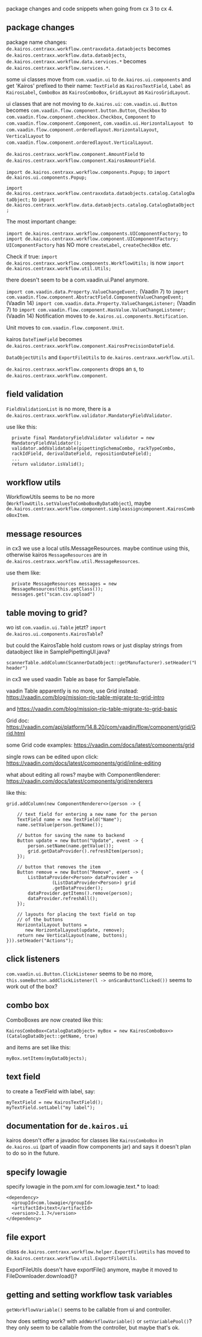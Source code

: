 package changes and code snippets when going from cx 3 to cx 4.

## package changes

package name changes:
`de.kairos.centraxx.workflow.centraxxdata.dataobjects` becomes
`de.kairos.centraxx.workflow.data.dataobjects`,
`de.kairos.centraxx.workflow.data.services.*` becomes
`de.kairos.centraxx.workflow.services.*`.

some ui classes move from `com.vaadin.ui` to `de.kairos.ui.components`
and get 'Kairos' prefixed to their name: `TextField` as
`KairosTextField`, `Label` as `KairosLabel`, `ComboBox` as
`KairosComboBox`, `GridLayout` as `KairosGridLayout`.

ui classes that are not moving to `de.kairos.ui`:
`com.vaadin.ui.Button` becomes
`com.vaadin.flow.component.button.Button`, `Checkbox` to
`com.vaadin.flow.component.checkbox.Checkbox`, `Component` to
`com.vaadin.flow.component.Component`, `com.vaadin.ui.HorizontalLayout
` to `com.vaadin.flow.component.orderedlayout.HorizontalLayout`,
`VerticalLayout` to
`com.vaadin.flow.component.orderedlayout.VerticalLayout`.

`de.kairos.centraxx.workflow.component.AmountField` to
`de.kairos.centraxx.workflow.component.KairosAmountField`.

`import de.kairos.centraxx.workflow.components.Popup;` to
`import de.kairos.ui.components.Popup;`

`import de.kairos.centraxx.workflow.centraxxdata.dataobjects.catalog.CatalogDataObject;` to
`import de.kairos.centraxx.workflow.data.dataobjects.catalog.CatalogDataObject;`

The most important change:

`import de.kairos.centraxx.workflow.components.UIComponentFactory;` to
`import de.kairos.centraxx.workflow.component.UIComponentFactory;`
`UIComponentFactory` has NO more `createLabel`, `createCheckBox` etc. 

Check if true: 
`import de.kairos.centraxx.workflow.components.WorkflowUtils;`
is now `import de.kairos.centraxx.workflow.util.Utils;`

there doesn't seem to be a com.vaadin.ui.Panel anymore.

`import com.vaadin.data.Property.ValueChangeEvent;` (Vaadin 7) to
`import com.vaadin.flow.component.AbstractField.ComponentValueChangeEvent;` (Vaadin 14)
`import com.vaadin.data.Property.ValueChangeListener;` (Vaadin 7) to
`import com.vaadin.flow.component.HasValue.ValueChangeListener;` (Vaadin 14)
Notification moves to `de.kairos.ui.components.Notification`.

Unit moves to `com.vaadin.flow.component.Unit`.

kairos `DateTimeField` becomes
`de.kairos.centraxx.workflow.component.KairosPrecisionDateField`.

`DataObjectUtils` and `ExportFileUtils` to `de.kairos.centraxx.workflow.util`.

`de.kairos.centraxx.workflow.components` drops an s, to
`de.kairos.centraxx.workflow.component`.

## field validation

`FieldValidationList` is no more, there is a
`de.kairos.centraxx.workflow.validator.MandatoryFieldValidator`.

use like this:

```
  private final MandatoryFieldValidator validator = new
  MandatoryFieldValidator();
  validator.addValidatable(pipettingSchemaCombo, rackTypeCombo,
  rackIdField, derivalDateField, repositionDateField);
  ...
  return validator.isValid();  
```

## workflow utils

WorkflowUtils seems to be no more
(`WorkflowUtils.setValuesToComboBoxByDataObject`), maybe
`de.kairos.centraxx.workflow.component.simpleassigncomponent.KairosComboBoxItem`.

## message resources

in cx3 we use a local utils.MessageResources. maybe continue using
this, otherwise kairos `MessageResources` are in
`de.kairos.centraxx.workflow.util.MessageResources`.

use them like:

```
  private MessageResources messages = new
  MessageResources(this.getClass());
  messages.get("scan.csv.upload")  
```

## table moving to grid?

wo ist `com.vaadin.ui.Table` jetzt? `import
de.kairos.ui.components.KairosTable`?

but could the KairosTable hold custom rows or just display strings
from dataobject like in SamplePipettingUI.java?

```
scannerTable.addColumn(ScannerDataObject::getManufacturer).setHeader("bla
header")
```

in cx3 we used vaadin Table as base for SampleTable.

vaadin Table apparently is no more, use Grid instead:
https://vaadin.com/blog/mission-rip-table-migrate-to-grid-intro

and https://vaadin.com/blog/mission-rip-table-migrate-to-grid-basic

Grid doc:
https://vaadin.com/api/platform/14.8.20/com/vaadin/flow/component/grid/Grid.html

some Grid code examples:
https://vaadin.com/docs/latest/components/grid

single rows can be edited upon click:
https://vaadin.com/docs/latest/components/grid/inline-editing

what about editing all rows? maybe with ComponentRenderer:
https://vaadin.com/docs/latest/components/grid/renderers

like this:


```
grid.addColumn(new ComponentRenderer<>(person -> {

    // text field for entering a new name for the person
    TextField name = new TextField("Name");
    name.setValue(person.getName());

    // button for saving the name to backend
    Button update = new Button("Update", event -> {
        person.setName(name.getValue());
        grid.getDataProvider().refreshItem(person);
    });

    // button that removes the item
    Button remove = new Button("Remove", event -> {
        ListDataProvider<Person> dataProvider =
                 (ListDataProvider<Person>) grid
                 .getDataProvider();
        dataProvider.getItems().remove(person);
        dataProvider.refreshAll();
    });

    // layouts for placing the text field on top
    // of the buttons
    HorizontalLayout buttons =
       new HorizontalLayout(update, remove);
    return new VerticalLayout(name, buttons);
})).setHeader("Actions");
```

## click listeners

`com.vaadin.ui.Button.ClickListener` seems to be no more,
`this.someButton.addClickListener(l -> onScanButtonClicked())` seems
to work out of the box?

## combo box

ComboBoxes are now created like this:

```
KairosComboBox<CatalogDataObject> myBox = new KairosComboBox<>(CatalogDataObject::getName, true)
```

and items are set like this:

```
myBox.setItems(myDataObjects);
```

## text field

to create a TextField with label, say:

```
myTextField = new KairosTextField();
myTextField.setLabel("my label");
```

## documentation for `de.kairos.ui`

kairos doesn't offer a javadoc for classes like `KairosComboBox` in
`de.kairos.ui` (part of vaadin flow components jar) and says it
doesn't plan to do so in the future.

## specify lowagie

specify lowagie in the pom.xml for com.lowagie.text.* to load:

    <dependency>
      <groupId>com.lowagie</groupId>
      <artifactId>itext</artifactId>
      <version>2.1.7</version>
    </dependency>

## file export

class `de.kairos.centraxx.workflow.helper.ExportFileUtils` has moved to
`de.kairos.centraxx.workflow.util.ExportFileUtils`.

ExportFileUtils doesn't have exportFile() anymore, maybe it moved to
FileDownloader.download()?

## getting and setting workflow task variables

`getWorkflowVariable()` seems to be callable from ui and controller.

how does setting work? with `addWorkflowVariable()` or
`setVariablePool()`? they only seem to be callable from the
controller, but maybe that's ok.
